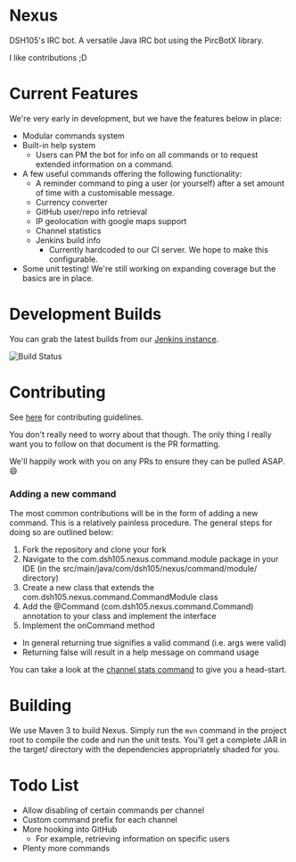 Nexus
=====

DSH105's IRC bot. A versatile Java IRC bot using the PircBotX library.

I like contributions ;D

Current Features
================

We're very early in development, but we have the features below in place:

* Modular commands system
* Built-in help system
  * Users can PM the bot for info on all commands or to request extended information on a command.
* A few useful commands offering the following functionality:
  * A reminder command to ping a user (or yourself) after a set amount of time with a customisable message.
  * Currency converter
  * GitHub user/repo info retrieval
  * IP geolocation with google maps support
  * Channel statistics
  * Jenkins build info
    * Currently hardcoded to our CI server. We hope to make this configurable.
* Some unit testing! We're still working on expanding coverage but the basics are in place.

Development Builds
==================

You can grab the latest builds from our [Jenkins instance](http://ci.hawkfalcon.com/view/DSH105/job/Nexus/).

![Build Status](https://api.travis-ci.org/repositories/DSH105/Nexus.svg)


Contributing
============

See [here](CONTRIBUTING.md) for contributing guidelines.

You don't really need to worry about that though. The only thing I really want you to follow on that document is the PR formatting. 

We'll happily work with you on any PRs to ensure they can be pulled ASAP. :smile:

### Adding a new command

The most common contributions will be in the form of adding a new command. This is a relatively painless procedure. The general steps for doing so are outlined below:

1. Fork the repository and clone your fork
2. Navigate to the com.dsh105.nexus.command.module package in your IDE (in the src/main/java/com/dsh105/nexus/command/module/ directory)
3. Create a new class that extends the com.dsh105.nexus.command.CommandModule class
4. Add the @Command (com.dsh105.nexus.command.Command) annotation to your class and implement the interface
5. Implement the onCommand method
  - In general returning true signifies a valid command (i.e. args were valid)
  - Returning false will result in a help message on command usage

You can take a look at the [channel stats command](https://github.com/DSH105/Nexus/blob/master/src/main/java/com/dsh105/nexus/command/module/ChannelStatsCommand.java) to give you a head-start.

Building
========

We use Maven 3 to build Nexus. Simply run the `mvn` command in the project root to compile the code and run the unit tests. You'll get a complete JAR in the target/ directory with the dependencies appropriately shaded for you.

Todo List
=========

* Allow disabling of certain commands per channel
* Custom command prefix for each channel
* More hooking into GitHub
  * For example, retrieving information on specific users
* Plenty more commands
